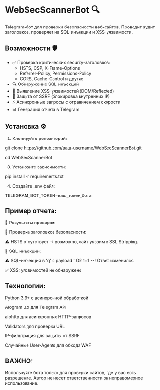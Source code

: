 # WebSecScannerBot 🔍

Telegram-бот для проверки безопасности веб-сайтов. Проводит аудит заголовков, проверяет на SQL-инъекции и XSS-уязвимости.

## Возможности 🛡️

- ✅ Проверка критических security-заголовков:
  - HSTS, CSP, X-Frame-Options
  - Referrer-Policy, Permissions-Policy
  - CORS, Cache-Control и другие
- 🔍 Обнаружение SQL-инъекций
- 🎯 Выявление XSS-уязвимостей (DOM/Reflected)
- 🛑 Защита от SSRF (блокировка внутренних IP)
- ⚡ Асинхронные запросы с ограничением скорости
- 📊 Генерация отчета в Telegram

## Установка ⚙️

1. Клонируйте репозиторий:

git clone https://github.com/ваш-username/WebSecScannerBot.git

cd WebSecScannerBot

3. Установите зависимости:

pip install -r requirements.txt

4. Создайте .env файл:

TELEGRAM_BOT_TOKEN=ваш_токен_бота

## Пример отчета:

📌 Результаты проверки:


🔹 Проверка заголовков безопасности:

⚠️ HSTS отсутствует → возможно, сайт уязвим к SSL Stripping.


🔹 SQL-инъекции:

⚠️ SQL-инъекция в 'q' с payload ' OR 1=1 --! Ответ изменился.

✅ XSS: уязвимостей не обнаружено

## Технологии:

Python 3.9+ с асинхронной обработкой

Aiogram 3.x для Telegram API

aiohttp для асинхронных HTTP-запросов

Validators для проверки URL

IP-фильтрация для защиты от SSRF

Случайные User-Agents для обхода WAF

## ВАЖНО: 

Используйте бота только для проверки сайтов, где у вас есть разрешение. Автор не несет ответственности за неправомерное использование.
